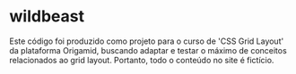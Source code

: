 # wildbeast

Este código foi produzido como projeto para o curso de 'CSS Grid Layout' da plataforma Origamid, buscando adaptar e testar o máximo de conceitos relacionados ao grid layout. Portanto, todo o conteúdo no site é fictício.
